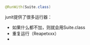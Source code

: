 ```java
@RunWith(Suite.class)
```

junit提供了很多运行器：

* 如果什么都不加，则就会用Suite.class
* 重复运行（Reapetxxx）
* 


